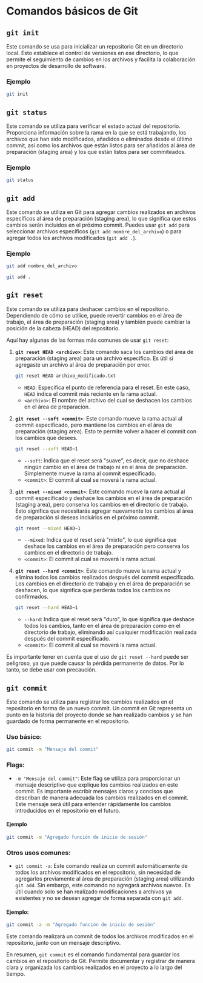 
# Comandos básicos de Git

## `git init`

Este comando se usa para inicializar un repositorio Git en un directorio local. Esto establece el control de versiones en ese directorio, lo que permite el seguimiento de cambios en los archivos y facilita la colaboración en proyectos de desarrollo de software.

### Ejemplo

```bash
git init
```

## `git status`

Este comando se utiliza para verificar el estado actual del repositorio. Proporciona información sobre la rama en la que se está trabajando, los archivos que han sido modificados, añadidos o eliminados desde el último commit, así como los archivos que están listos para ser añadidos al área de preparación (staging area) y los que están listos para ser commiteados.

### Ejemplo

```bash
git status
```

## `git add`

Este comando se utiliza en Git para agregar cambios realizados en archivos específicos al área de preparación (staging area), lo que significa que estos cambios serán incluidos en el próximo commit. Puedes usar `git add` para seleccionar archivos específicos (`git add nombre_del_archivo`) o para agregar todos los archivos modificados (`git add .`).

### Ejemplo

```bash
git add nombre_del_archivo
```
```bash
git add .
```

## `git reset`

Este comando se utiliza para deshacer cambios en el repositorio. Dependiendo de cómo se utilice, puede revertir cambios en el área de trabajo, el área de preparación (staging area) y también puede cambiar la posición de la cabeza (HEAD) del repositorio.

Aquí hay algunas de las formas más comunes de usar `git reset`:

1. **`git reset HEAD <archivo>`**: Este comando saca los cambios del área de preparación (staging area) para un archivo específico. Es útil si agregaste un archivo al área de preparación por error.

   ```bash
   git reset HEAD archivo_modificado.txt
   ```

   - `HEAD`: Especifica el punto de referencia para el reset. En este caso, `HEAD` indica el commit más reciente en la rama actual.
   - `<archivo>`: El nombre del archivo del cual se deshacen los cambios en el área de preparación.

2. **`git reset --soft <commit>`**: Este comando mueve la rama actual al commit especificado, pero mantiene los cambios en el área de preparación (staging area). Esto te permite volver a hacer el commit con los cambios que desees.

   ```bash
   git reset --soft HEAD~1
   ```

   - `--soft`: Indica que el reset será "suave", es decir, que no deshace ningún cambio en el área de trabajo ni en el área de preparación. Simplemente mueve la rama al commit especificado.
   - `<commit>`: El commit al cual se moverá la rama actual.

3. **`git reset --mixed <commit>`**: Este comando mueve la rama actual al commit especificado y deshace los cambios en el área de preparación (staging area), pero conserva los cambios en el directorio de trabajo. Esto significa que necesitarás agregar nuevamente los cambios al área de preparación si deseas incluirlos en el próximo commit.

   ```bash
   git reset --mixed HEAD~1
   ```

   - `--mixed`: Indica que el reset será "mixto", lo que significa que deshace los cambios en el área de preparación pero conserva los cambios en el directorio de trabajo.
   - `<commit>`: El commit al cual se moverá la rama actual.

4. **`git reset --hard <commit>`**: Este comando mueve la rama actual y elimina todos los cambios realizados después del commit especificado. Los cambios en el directorio de trabajo y en el área de preparación se deshacen, lo que significa que perderás todos los cambios no confirmados.

   ```bash
   git reset --hard HEAD~1
   ```

   - `--hard`: Indica que el reset será "duro", lo que significa que deshace todos los cambios, tanto en el área de preparación como en el directorio de trabajo, eliminando así cualquier modificación realizada después del commit especificado.
   - `<commit>`: El commit al cual se moverá la rama actual.

Es importante tener en cuenta que el uso de `git reset --hard` puede ser peligroso, ya que puede causar la pérdida permanente de datos. Por lo tanto, se debe usar con precaución.

## `git commit`

Este comando se utiliza para registrar los cambios realizados en el repositorio en forma de un nuevo commit. Un commit en Git representa un punto en la historia del proyecto donde se han realizado cambios y se han guardado de forma permanente en el repositorio.

### Uso básico:

```bash
git commit -m "Mensaje del commit"
```

### Flags:

- `-m "Mensaje del commit"`: Este flag se utiliza para proporcionar un mensaje descriptivo que explique los cambios realizados en este commit. Es importante escribir mensajes claros y concisos que describan de manera adecuada los cambios realizados en el commit. Este mensaje será útil para entender rápidamente los cambios introducidos en el repositorio en el futuro. 

#### Ejemplo

  ```bash
  git commit -m "Agregado función de inicio de sesión"
  ```

### Otros usos comunes:

- `git commit -a`: Este comando realiza un commit automáticamente de todos los archivos modificados en el repositorio, sin necesidad de agregarlos previamente al área de preparación (staging area) utilizando `git add`. Sin embargo, este comando no agregará archivos nuevos. Es útil cuando solo se han realizado modificaciones a archivos ya existentes y no se desean agregar de forma separada con `git add`.

#### Ejemplo:

```bash
git commit -a -m "Agregado función de inicio de sesión"
```

Este comando realizará un commit de todos los archivos modificados en el repositorio, junto con un mensaje descriptivo.

En resumen, `git commit` es el comando fundamental para guardar los cambios en el repositorio de Git. Permite documentar y registrar de manera clara y organizada los cambios realizados en el proyecto a lo largo del tiempo.